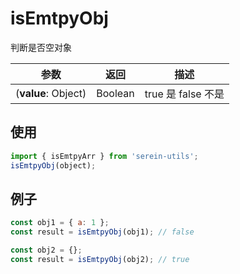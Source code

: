 # isEmtpyObj

判断是否空对象

| 参数               | 返回    | 描述               |
| ------------------ | ------- | ------------------ |
| (**value**: Object) | Boolean | true 是 false 不是 |  |

## 使用

```js
import { isEmtpyArr } from 'serein-utils';
isEmtpyObj(object);
```

## 例子

```js
const obj1 = { a: 1 };
const result = isEmtpyObj(obj1); // false
```

```js
const obj2 = {};
const result = isEmtpyObj(obj2); // true
```
